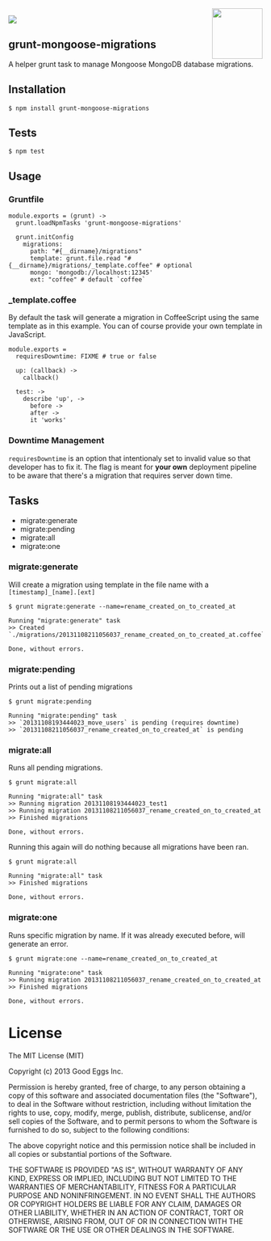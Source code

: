 <img src="http://gruntjs.com/img/grunt-logo.png" width="100" align="right"/>

<a href="https://david-dm.org/goodeggs/grunt-mongoose-migrate" title="Dependency status"><img src="https://david-dm.org/goodeggs/grunt-mongoose-migrate.png"/></a>

## grunt-mongoose-migrations

A helper grunt task to manage Mongoose MongoDB database migrations.

## Installation

    $ npm install grunt-mongoose-migrations

## Tests

    $ npm test
    
## Usage

### Gruntfile

    module.exports = (grunt) ->
      grunt.loadNpmTasks 'grunt-mongoose-migrations'

      grunt.initConfig
        migrations:
          path: "#{__dirname}/migrations"
          template: grunt.file.read "#{__dirname}/migrations/_template.coffee" # optional
          mongo: 'mongodb://localhost:12345'
          ext: "coffee" # default `coffee`

### _template.coffee

By default the task will generate a migration in CoffeeScript using the same template as in this example. You can of course provide your own template in JavaScript.

    module.exports =          
      requiresDowntime: FIXME # true or false

      up: (callback) ->
        callback()

      test: ->
        describe 'up', ->
          before ->
          after ->
          it 'works'

### Downtime Management

`requiresDowntime` is an option that intentionaly set to invalid value so that developer has to fix it. The flag is meant for **your own** deployment pipeline to be aware that there's a migration that requires server down time.

## Tasks

* migrate:generate
* migrate:pending
* migrate:all
* migrate:one

### migrate:generate

Will create a migration using template in the file name with a `[timestamp]_[name].[ext]`

    $ grunt migrate:generate --name=rename_created_on_to_created_at
    
    Running "migrate:generate" task
    >> Created `./migrations/20131108211056037_rename_created_on_to_created_at.coffee`

    Done, without errors.
    
### migrate:pending

Prints out a list of pending migrations 

    $ grunt migrate:pending
    
    Running "migrate:pending" task
    >> `20131108193444023_move_users` is pending (requires downtime)
    >> `20131108211056037_rename_created_on_to_created_at` is pending
    

### migrate:all

Runs all pending migrations.

    $ grunt migrate:all
    
    Running "migrate:all" task
    >> Running migration 20131108193444023_test1
    >> Running migration 20131108211056037_rename_created_on_to_created_at
    >> Finished migrations

    Done, without errors.

Running this again will do nothing because all migrations have been ran.

    $ grunt migrate:all
    
    Running "migrate:all" task
    >> Finished migrations

    Done, without errors.

### migrate:one

Runs specific migration by name. If it was already executed before, will generate an error.

    $ grunt migrate:one --name=rename_created_on_to_created_at
    
    Running "migrate:one" task
    >> Running migration 20131108211056037_rename_created_on_to_created_at
    >> Finished migrations

    Done, without errors.

# License

The MIT License (MIT)

Copyright (c) 2013 Good Eggs Inc.

Permission is hereby granted, free of charge, to any person obtaining a copy
of this software and associated documentation files (the "Software"), to deal
in the Software without restriction, including without limitation the rights
to use, copy, modify, merge, publish, distribute, sublicense, and/or sell
copies of the Software, and to permit persons to whom the Software is
furnished to do so, subject to the following conditions:

The above copyright notice and this permission notice shall be included in
all copies or substantial portions of the Software.

THE SOFTWARE IS PROVIDED "AS IS", WITHOUT WARRANTY OF ANY KIND, EXPRESS OR
IMPLIED, INCLUDING BUT NOT LIMITED TO THE WARRANTIES OF MERCHANTABILITY,
FITNESS FOR A PARTICULAR PURPOSE AND NONINFRINGEMENT. IN NO EVENT SHALL THE
AUTHORS OR COPYRIGHT HOLDERS BE LIABLE FOR ANY CLAIM, DAMAGES OR OTHER
LIABILITY, WHETHER IN AN ACTION OF CONTRACT, TORT OR OTHERWISE, ARISING FROM,
OUT OF OR IN CONNECTION WITH THE SOFTWARE OR THE USE OR OTHER DEALINGS IN
THE SOFTWARE.
